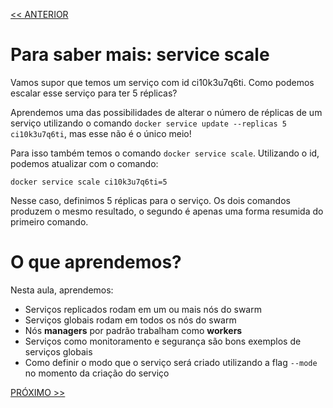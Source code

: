 [<< ANTERIOR](https://github.com/pvreboucas/docker-swarm-orquestrador/tree/aula-04/aulas)

# Para saber mais: service scale

Vamos supor que temos um serviço com id ci10k3u7q6ti. Como podemos escalar esse serviço para ter 5 réplicas?

Aprendemos uma das possibilidades de alterar o número de réplicas de um serviço utilizando o comando ```docker service update --replicas 5 ci10k3u7q6ti```,
mas esse não é o único meio!

Para isso também temos o comando ```docker service scale```. Utilizando o id, podemos atualizar com o comando:

```
docker service scale ci10k3u7q6ti=5
```

Nesse caso, definimos 5 réplicas para o serviço. Os dois comandos produzem o mesmo resultado, o segundo é apenas uma forma resumida do primeiro comando.

# O que aprendemos?

Nesta aula, aprendemos:

* Serviços replicados rodam em um ou mais nós do swarm
* Serviços globais rodam em todos os nós do swarm
* Nós **managers** por padrão trabalham como **workers**
* Serviços como monitoramento e segurança são bons exemplos de serviços globais
* Como definir o modo que o serviço será criado utilizando a flag ```--mode``` no momento da criação do serviço

[PRÓXIMO >>](https://github.com/pvreboucas/docker-swarm-orquestrador/tree/aula-06/aulas)
